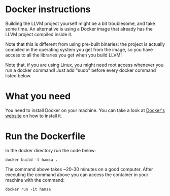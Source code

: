 # Docker instructions

Building the LLVM project yourself might be a bit troublesome, and take some time. An alternative is using a Docker image that already has the LLVM project compiled inside it.

Note that this is different from using pre-built binaries: the project is actually compiled in the operating system you get from the image, so you have access to all the libraries you get when you build LLVM!

Note that, if you are using Linux, you might need root access whenever you run a docker command! Just add "sudo" before every docker command listed below.

# What you need

You need to install Docker on your machine. You can take a look at [Docker's website](https://docs.docker.com/desktop/install/linux-install/) on how to install it.

# Run the Dockerfile

In the docker directory run the code below:

    docker build -t hamsa .

The command above takes ~20-30 minutes on a good computer. After executing the command above you can access the container in your machine with the command:

    docker run -it hamsa